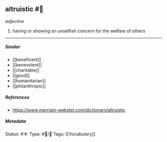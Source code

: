 ## altruistic #🧠 

_adjective_

1. having or showing an unselfish concern for the welfare of others

___
##### Similar
-   [[beneficent]]
-   [[benevolent]]
-   [[charitable]]
-   [[good]]
-   [[humanitarian]]
-   [[philanthropic]]


##### References 
- https://www.merriam-webster.com/dictionary/altruistic


##### Metadata
Status: #☀️ 
Type: #🔵/💬 
Tags: [[Vocabulary]]